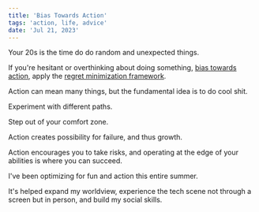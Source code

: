```yaml
---
title: 'Bias Towards Action'
tags: 'action, life, advice'
date: 'Jul 21, 2023'
---
```


Your 20s is the time do do random and unexpected things.

If you're hesitant or overthinking about doing something, [bias towards action](https://www.benkuhn.net/college/#bias-towards-action), apply the [regret minimization framework](https://sahilbloom.substack.com/p/the-bezos-regret-minimization-framework).

Action can mean many things, but the fundamental idea is to do cool shit.

Experiment with different paths.

Step out of your comfort zone.

Action creates possibility for failure, and thus growth.

Action encourages you to take risks, and operating at the edge of your abilities is where you can succeed.

I've been optimizing for fun and action this entire summer.

It's helped expand my worldview, experience the tech scene not through a screen but in person, and build my social skills.
